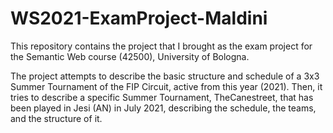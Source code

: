 # WS2021-ExamProject-Maldini
This repository contains the project that I brought as the exam project for the Semantic Web course (42500), University of Bologna.

The project attempts to describe the basic structure and schedule of a 3x3 Summer Tournament of the FIP Circuit, active from this year (2021). Then, it tries to describe a specific Summer Tournament, TheCanestreet, that has been played in Jesi (AN) in July 2021, describing the schedule, the teams, and the structure of it.